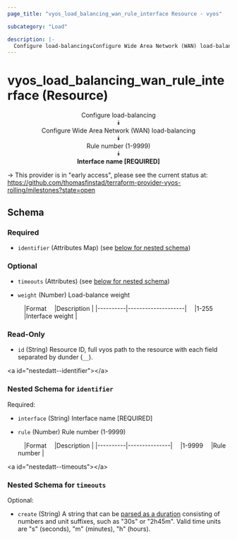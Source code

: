 ```yaml
---
page_title: "vyos_load_balancing_wan_rule_interface Resource - vyos"

subcategory: "Load"

description: |- 
  Configure load-balancing⯯Configure Wide Area Network (WAN) load-balancing⯯Rule number (1-9999)⯯Interface name [REQUIRED]
---
```


# vyos_load_balancing_wan_rule_interface (Resource)
<center>

Configure load-balancing  
⯯  
Configure Wide Area Network (WAN) load-balancing  
⯯  
Rule number (1-9999)  
⯯  
**Interface name [REQUIRED]**


</center>

-> This provider is in "early access", please see the current status at: https://github.com/thomasfinstad/terraform-provider-vyos-rolling/milestones?state=open

## Schema

### Required

- `identifier` (Attributes Map) (see [below for nested schema](#nestedatt--identifier))

### Optional

- `timeouts` (Attributes) (see [below for nested schema](#nestedatt--timeouts))
- `weight` (Number) Load-balance weight

    &emsp;|Format  &emsp;|Description       |
    |----------|--------------------|
    &emsp;|1-255   &emsp;|Interface weight  |

### Read-Only

- `id` (String) Resource ID, full vyos path to the resource with each field separated by dunder (`__`).

&lt;a id=&#34;nestedatt--identifier&#34;&gt;&lt;/a&gt;
### Nested Schema for `identifier`

Required:

- `interface` (String) Interface name [REQUIRED]
- `rule` (Number) Rule number (1-9999)

    &emsp;|Format  &emsp;|Description  |
    |----------|---------------|
    &emsp;|1-9999  &emsp;|Rule number  |


&lt;a id=&#34;nestedatt--timeouts&#34;&gt;&lt;/a&gt;
### Nested Schema for `timeouts`

Optional:

- `create` (String) A string that can be [parsed as a duration](https://pkg.go.dev/time#ParseDuration) consisting of numbers and unit suffixes, such as &#34;30s&#34; or &#34;2h45m&#34;. Valid time units are &#34;s&#34; (seconds), &#34;m&#34; (minutes), &#34;h&#34; (hours).  
